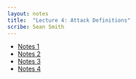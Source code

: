 ```yaml
---
layout: notes
title:  "Lecture 4: Attack Definitions"
scribe: Sean Smith
---
```


* [Notes 1](/notes/2-2-17-1.pdf)
* [Notes 2](/notes/2-2-17-2.pdf)
* [Notes 3](/notes/2-2-17-3.pdf)
* [Notes 4](/notes/2-2-17-4.pdf)